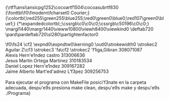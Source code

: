 {\rtf1\ansi\ansicpg1252\cocoartf1504\cocoasubrtf830
{\fonttbl\f0\fmodern\fcharset0 Courier;}
{\colortbl;\red255\green255\blue255;\red0\green0\blue0;\red107\green0\blue1;}
{\*\expandedcolortbl;;\cssrgb\c0\c0\c0;\cssrgb\c50196\c0\c0;}
\margl1440\margr1440\vieww10800\viewh8400\viewkind0
\deftab720
\pard\pardeftab720\sl280\partightenfactor0

\f0\fs24 \cf2 \expnd0\expndtw0\kerning0
\outl0\strokewidth0 \strokec2 Aguilar Z\cf3 \strokec3 \'fa\cf2 \strokec2 \'f1iga,Gibran 308071087\
Alexis Hern\'e1ndez castro 313006636\
Jesus Martin Ortega Martinez 310183534\
Daniel Lopez Hern\'e1ndez 309167282\
Jaime Alberto Mart\'ed\'adnez L\'f3pez 309256753\
\
Para ejecutar el programa con MakeFile posici\'f3nate en la carpeta adecuada, despu\'e9s presiona make clean, despu\'e9s make y despu\'e9s ./Programa}